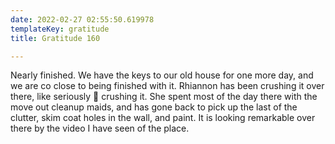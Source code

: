 ```yaml
---
date: 2022-02-27 02:55:50.619978
templateKey: gratitude
title: Gratitude 160

---
```


Nearly finished.  We have the keys to our old house for one more day, and we
are co close to being finished with it.  Rhiannon has been crushing it over
there, like seriously 🦵 crushing it.  She spent most of the day there with the
move out cleanup maids, and has gone back to pick up the last of the clutter,
skim coat holes in the wall, and paint.  It is looking remarkable over there by
the video I have seen of the place.
